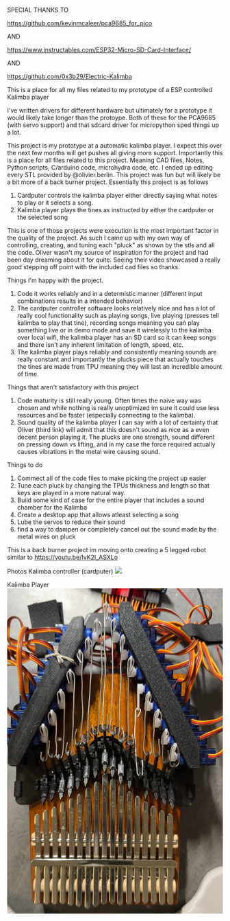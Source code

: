 SPECIAL THANKS TO 

https://github.com/kevinmcaleer/pca9685_for_pico

AND

https://www.instructables.com/ESP32-Micro-SD-Card-Interface/

AND

https://github.com/0x3b29/Electric-Kalimba

This is a place for all my files related to my prototype of a ESP controlled Kalimba player


I've written drivers for different hardware but ultimately for a prototype it would likely take longer than the protoype. Both of these for the PCA9685 (with servo support) and that sdcard driver for micropython sped things up a lot.


This project is my prototype at a automatic kalimba player. I expect this over the next few months will get pushes all giving more support. Importantly this is a place for all files related to this project. Meaning CAD files, Notes, Python scripts, C/arduino code, microhydra code, etc. I ended up editing every STL provided by @olivier.berlin.
This project was fun but will likely be a bit more of a back burner project. Essentially this project is as follows 
1. Cardputer controls the kalimba player either directly saying what notes to play or it selects a song.
2. Kalimba player plays the tines as instructed by either the cardputer or the selected song

This is one of those projects were execution is the most important factor in the quality of the project. As such I came up with my own way of controlling, creating, and tuning each "pluck" as shown by the stls and all the code. Oliver wasn't my source of inspiration for the project and had been day dreaming about it for quite. Seeing their video showcased a really good stepping off point with the included cad files so thanks.


Things I'm happy with the project. 
1. Code it works reliably and in a determistic manner (different input combinations results in a intended behavior)
2. The cardputer controller software looks relatively nice and has a lot of really cool functionality such as playing songs, live playing (presses tell kalimba to play that tine), recording songs meaning you can play something live or in demo mode and save it wirelessly to the kalimba over local wifi, the kalimba player has an SD card so it can keep songs and there isn't any inherent limitation of length, speed, etc.
3. The kalimba player plays reliably and consistently meaning sounds are really constant and importantly the plucks piece that actually touches the tines are made from TPU meaning they will last an incredible amount of time.

Things that aren't satisfactory with this project
1. Code maturity is still really young. Often times the naive way was chosen and while nothing is really unoptimized im sure it could use less resources and be faster (especially connecting to the kalimba).
2. Sound quality of the kalimba player I can say with a lot of certainty that Oliver (third link) will admit that this doesn't sound as nice as a even decent person playing it. The plucks are one strength, sound different on pressing down vs lifting, and in my case the force required actually causes vibrations in the metal wire causing sound.


Things to do
1. Commect all of the code files to make picking the project up easier
2. Tune each pluck by changing the TPUs thickness and length so that keys are played in a more natural way.
3. Build some kind of case for the entire player that includes a sound chamber for the Kalimba
4. Create a desktop app that allows atleast selecting a song
5. Lube the servos to reduce their sound
6. find a way to dampen or completely cancel out the sound made by the metal wires on pluck


This is a back burner project im moving onto creating a 5 legged robot similar to https://youtu.be/IvK2I_ASXLo  

Photos
Kalimba controller (cardputer)
![](https://github.com/Mockedarche/Kalimba_Player/blob/main/Photos/IMG_3504.png)

Kalimba Player
![](https://github.com/Mockedarche/Kalimba_Player/blob/main/Photos/IMG_3505.PNG?raw=true)





